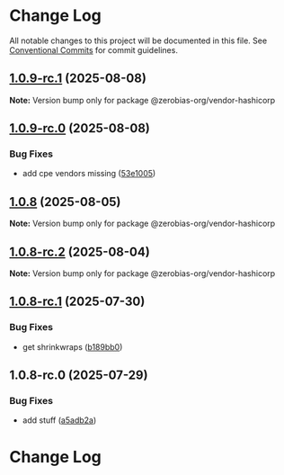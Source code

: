 # Change Log

All notable changes to this project will be documented in this file.
See [Conventional Commits](https://conventionalcommits.org) for commit guidelines.

## [1.0.9-rc.1](https://github.com/zerobias-org/vendor/compare/@zerobias-org/vendor-hashicorp@1.0.9-rc.0...@zerobias-org/vendor-hashicorp@1.0.9-rc.1) (2025-08-08)

**Note:** Version bump only for package @zerobias-org/vendor-hashicorp





## [1.0.9-rc.0](https://github.com/zerobias-org/vendor/compare/@zerobias-org/vendor-hashicorp@1.0.8...@zerobias-org/vendor-hashicorp@1.0.9-rc.0) (2025-08-08)


### Bug Fixes

* add cpe vendors missing ([53e1005](https://github.com/zerobias-org/vendor/commit/53e100520e848be73b2cba8a0ef4f184844b8abb))





## [1.0.8](https://github.com/zerobias-org/vendor/compare/@zerobias-org/vendor-hashicorp@1.0.8-rc.2...@zerobias-org/vendor-hashicorp@1.0.8) (2025-08-05)

**Note:** Version bump only for package @zerobias-org/vendor-hashicorp





## [1.0.8-rc.2](https://github.com/zerobias-org/vendor/compare/@zerobias-org/vendor-hashicorp@1.0.8-rc.1...@zerobias-org/vendor-hashicorp@1.0.8-rc.2) (2025-08-04)

**Note:** Version bump only for package @zerobias-org/vendor-hashicorp





## [1.0.8-rc.1](https://github.com/zerobias-org/vendor/compare/@zerobias-org/vendor-hashicorp@1.0.8-rc.0...@zerobias-org/vendor-hashicorp@1.0.8-rc.1) (2025-07-30)


### Bug Fixes

* get shrinkwraps ([b189bb0](https://github.com/zerobias-org/vendor/commit/b189bb0cf53ad66427530ccc0eab7824527942d3))





## 1.0.8-rc.0 (2025-07-29)


### Bug Fixes

* add stuff ([a5adb2a](https://github.com/zerobias-org/vendor/commit/a5adb2aecd0670c42e9077affecb6a047bf30fc6))





# Change Log
